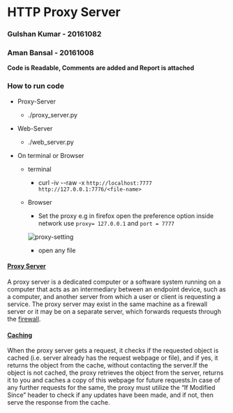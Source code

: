 # HTTP Proxy Server

### Gulshan Kumar - 20161082

### Aman Bansal - 20161008

**Code is Readable, Comments are added and Report is attached**



### How to run code

- Proxy-Server

  - ./proxy_server.py

- Web-Server

  - ./web_server.py

- On terminal or Browser

  - terminal

    - curl -iv --raw -x `http://localhost:7777 http://127.0.0.1:7776/<file-name>`

  - Browser

    - Set the proxy e.g in firefox open the preference option inside network use `proxy= 127.0.0.1` and `port = 7777`

    ![proxy-setting](proxy-setting.png)

    - open any file



#### <u>Proxy Server</u>

A proxy server is a dedicated computer or a software system running on a computer that acts as an intermediary between an endpoint device, such as a computer, and another server from which a user or client is requesting a service. The proxy server may exist in the same machine as a firewall server or it may be on a separate server, which forwards requests through the [firewall](http://searchsecurity.techtarget.com/definition/firewall).



#### <u>Caching</u>

When the proxy server gets a request, it checks if the requested object is cached (i.e. server
already has the request webpage or file), and if yes, it returns the object from the cache, without
contacting the server.If the object is not cached, the proxy retrieves the object from the server, returns it to you and caches a copy of this webpage for future requests.In case of any further requests for the same, the proxy must utilize the “If Modified Since” header to check if any updates have been made, and if not, then serve the response from the cache.
